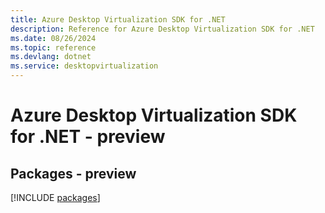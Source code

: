 ```yaml
---
title: Azure Desktop Virtualization SDK for .NET
description: Reference for Azure Desktop Virtualization SDK for .NET
ms.date: 08/26/2024
ms.topic: reference
ms.devlang: dotnet
ms.service: desktopvirtualization
---
```

# Azure Desktop Virtualization SDK for .NET - preview
## Packages - preview
[!INCLUDE [packages](desktop-virtualization-index.md)]